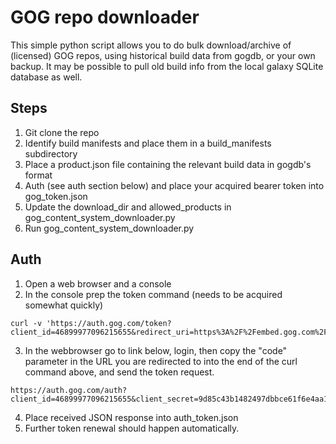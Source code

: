 # GOG repo downloader

This simple python script allows you to do bulk download/archive of (licensed) GOG repos, using historical build data from gogdb, or your own backup. It may be possible to pull old build info from the local galaxy SQLite database as well.

## Steps

1. Git clone the repo
2. Identify build manifests and place them in a build_manifests subdirectory
3. Place a product.json file containing the relevant build data in gogdb's format
4. Auth (see auth section below) and place your acquired bearer token into gog_token.json
5. Update the download_dir and allowed_products in gog_content_system_downloader.py
6. Run gog_content_system_downloader.py 

## Auth
1. Open a web browser and a console
2. In the console prep the token command (needs to be acquired somewhat quickly)
```
curl -v 'https://auth.gog.com/token?client_id=46899977096215655&redirect_uri=https%3A%2F%2Fembed.gog.com%2Fon_login_success%3Forigin%3Dclient&client_secret=9d85c43b1482497dbbce61f6e4aa173a433796eeae2ca8c5f6129f2dc4de46d9&grant_type=authorization_code&code='
```

3. In the webbrowser go to link below, login, then copy the "code" parameter in the URL you are redirected to into the end of the curl command above, and send the token request.
```
https://auth.gog.com/auth?client_id=46899977096215655&client_secret=9d85c43b1482497dbbce61f6e4aa173a433796eeae2ca8c5f6129f2dc4de46d9&layout=client2&response_type=code&&redirect_uri=https%3A%2F%2Fembed.gog.com%2Fon_login_success%3Forigin%3Dclient
```
4. Place received JSON response into auth_token.json
5. Further token renewal should happen automatically.
